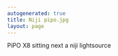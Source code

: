 ```yaml
---
autogenerated: true
title: Niji pipo.jpg
layout: page
---
```


PiPO X8 sitting next a niji lightsource
